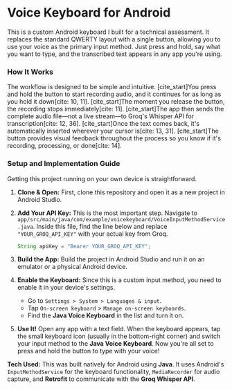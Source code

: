# Voice Keyboard for Android

This is a custom Android keyboard I built for a technical assessment. It replaces the standard QWERTY layout with a single button, allowing you to use your voice as the primary input method. Just press and hold, say what you want to type, and the transcribed text appears in any app you're using.

### How It Works

The workflow is designed to be simple and intuitive. [cite_start]You press and hold the button to start recording audio, and it continues for as long as you hold it down[cite: 10, 11]. [cite_start]The moment you release the button, the recording stops immediately[cite: 11]. [cite_start]The app then sends the complete audio file—not a live stream—to Groq's Whisper API for transcription[cite: 12, 36]. [cite_start]Once the text comes back, it's automatically inserted wherever your cursor is[cite: 13, 31]. [cite_start]The button provides visual feedback throughout the process so you know if it's recording, processing, or done[cite: 14].

### Setup and Implementation Guide

Getting this project running on your own device is straightforward.

1.  **Clone & Open:** First, clone this repository and open it as a new project in Android Studio.

2.  **Add Your API Key:** This is the most important step. Navigate to `app/src/main/java/com/example/voicekeyboard/VoiceInputMethodService.java`. Inside this file, find the line below and replace `"YOUR_GROQ_API_KEY"` with your actual key from Groq.

    ```java
    String apiKey = "Bearer YOUR_GROQ_API_KEY";
    ```

3.  **Build the App:** Build the project in Android Studio and run it on an emulator or a physical Android device.

4.  **Enable the Keyboard:** Since this is a custom input method, you need to enable it in your device's settings.
    * Go to `Settings > System > Languages & input`.
    * Tap `On-screen keyboard` > `Manage on-screen keyboards`.
    * Find the **Java Voice Keyboard** in the list and turn it on.

5.  **Use It!** Open any app with a text field. When the keyboard appears, tap the small keyboard icon (usually in the bottom-right corner) and switch your input method to the **Java Voice Keyboard**. Now you're all set to press and hold the button to type with your voice!

**Tech Used:** This was built natively for Android using **Java**. It uses Android's `InputMethodService` for the keyboard functionality, `MediaRecorder` for audio capture, and **Retrofit** to communicate with the **Groq Whisper API**.

